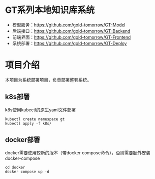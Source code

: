 # GT系列本地知识库系统
 - 模型服务：https://github.com/gold-tomorrow/GT-Model
 - 后端接口：https://github.com/gold-tomorrow/GT-Backend
 - 前端界面：https://github.com/gold-tomorrow/GT-Frontend
 - 系统部署：https://github.com/gold-tomorrow/GT-Deploy

# 项目介绍
本项目为系统部署项目，负责部署整套系统。

## k8s部署
k8s使用kubectl的原生yaml文件部署
```
kubectl create namespace gt
kubectl apply -f k8s/
```
## docker部署
docker需要使用较新的版本（带docker compose命令），否则需要额外安装docker-compose
```
cd docker
docker compose up -d
```
